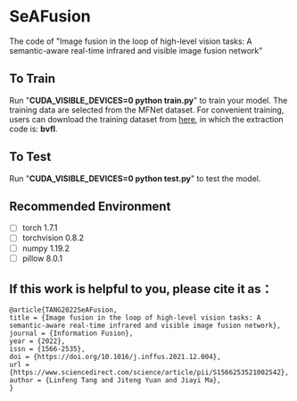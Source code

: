

#  SeAFusion

The code of "Image fusion in the loop of high-level vision tasks: A semantic-aware real-time infrared and visible image fusion network"

## To Train

Run "**CUDA_VISIBLE_DEVICES=0 python train.py**" to train your model.
The training data are selected from the MFNet dataset. For convenient training, users can download the training dataset from [here](https://pan.baidu.com/s/1xueuKYvYp7uPObzvywdgyA), in which the extraction code is: **bvfl**.

## To Test

Run "**CUDA_VISIBLE_DEVICES=0 python test.py**" to test the model.


## Recommended Environment

 - [ ] torch  1.7.1
 - [ ] torchvision 0.8.2
 - [ ] numpy 1.19.2
 - [ ] pillow  8.0.1

## If this work is helpful to you, please cite it as：
```
@article{TANG2022SeAFusion,
title = {Image fusion in the loop of high-level vision tasks: A semantic-aware real-time infrared and visible image fusion network},
journal = {Information Fusion},
year = {2022},
issn = {1566-2535},
doi = {https://doi.org/10.1016/j.inffus.2021.12.004},
url = {https://www.sciencedirect.com/science/article/pii/S1566253521002542},
author = {Linfeng Tang and Jiteng Yuan and Jiayi Ma},
}
```
